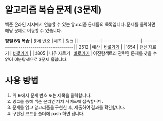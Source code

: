 # 알고리즘 복습 문제 (3문제)

백준 온라인 저지에서 연습할 수 있는 알고리즘 문제들의 목록입니다. 문제를 클릭하면 해당 문제로 이동할 수 있습니다.


**정렬 B팀 복습**
| 문제 번호 | 제목               | 링크                                       |
|-----------|--------------------|-------------------------------------------|
|  2512     |  예산           | [바로가기](https://www.acmicpc.net/problem/2512) |
|  1654     |  랜선 자르기               | [바로가기](https://www.acmicpc.net/problem/1654) |
|  2805     |  나무 자르기              | [바로가기](https://www.acmicpc.net/problem/2805) |
이진탐색트리 관련된 문제를 찾을 수 없어 이분탐색으로 3문제 올립니다.



# 사용 방법

1. 위 표에서 문제 번호 또는 제목을 클릭합니다.
2. 링크를 통해 백준 온라인 저지 사이트에 접속합니다.
3. 문제를 읽고 알고리즘을 구현한 후, 제출하여 결과를 확인합니다.
4. 구현된 코드를 폴더에 push 하면 됩니다.
